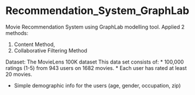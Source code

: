 # Recommendation_System_GraphLab
Movie Recommendation System using GraphLab modelling tool.
Applied 2 methods:
1. Content Method,
2. Collaborative Filtering Method

Dataset: The MovieLens 100K dataset
This data set consists of:
	* 100,000 ratings (1-5) from 943 users on 1682 movies. 
	* Each user has rated at least 20 movies. 
  * Simple demographic info for the users (age, gender, occupation, zip)
